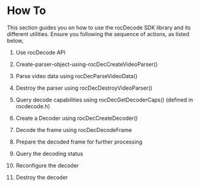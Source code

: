 


# How To

This section guides you on how to use the rocDecode SDK library and its different utilities. Ensure you following the sequence of actions, as listed below,

1. Use rocDecode API 

2. Create-parser-object-using-rocDecCreateVideoParser()

3. Parse video data using rocDecParseVideoData()

4. Destroy the parser using rocDecDestroyVideoParser()

5. Query decode capabilities using rocDecGetDecoderCaps() (defined in rocdecode.h)

6. Create a Decoder using rocDecCreateDecoder()

7. Decode the frame using rocDecDecodeFrame

8. Prepare the decoded frame for further processing
  
9. Query the decoding status

10. Reconfigure the decoder

11. Destroy the decoder






